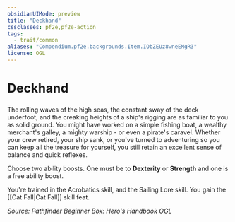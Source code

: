 ```yaml
---
obsidianUIMode: preview
title: "Deckhand"
cssclasses: pf2e,pf2e-action
tags:
  - trait/common
aliases: "Compendium.pf2e.backgrounds.Item.IObZEUz8wneEMgR3"
license: OGL
---
```

# Deckhand

### 






The rolling waves of the high seas, the constant sway of the deck underfoot, and the creaking heights of a ship's rigging are as familiar to you as solid ground. You might have worked on a simple fishing boat, a wealthy merchant's galley, a mighty warship - or even a pirate's caravel. Whether your crew retired, your ship sank, or you've turned to adventuring so you can keep all the treasure for yourself, you still retain an excellent sense of balance and quick reflexes.

Choose two ability boosts. One must be to **Dexterity** or **Strength** and one is a free ability boost.

You're trained in the Acrobatics skill, and the Sailing Lore skill. You gain the [[Cat Fall|Cat Fall]] skill feat.

*Source: Pathfinder Beginner Box: Hero's Handbook*
*OGL*